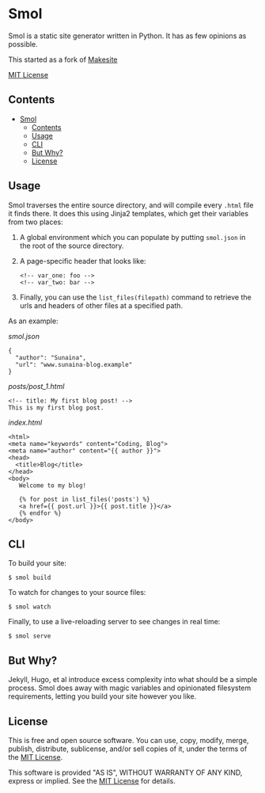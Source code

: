 Smol
====

Smol is a static site generator written in Python. It has as few opinions as possible.

This started as a fork of [Makesite](https://github.com/sunainapai/makesite)

[MIT License](LICENSE.md)

Contents
--------

- [Smol](#smol)
  - [Contents](#contents)
  - [Usage](#usage)
  - [CLI](#cli)
  - [But Why?](#but-why)
  - [License](#license)


Usage
------------

Smol traverses the entire source directory, and will compile every `.html` file it finds there. It does this using Jinja2 templates, which get their variables from two places:

1. A global environment which you can populate by putting `smol.json` in the root of the source directory.
2. A page-specific header that looks like:

   ```
   <!-- var_one: foo -->
   <!-- var_two: bar -->
   ```

3. Finally, you can use the `list_files(filepath)` command to retrieve the urls and headers of other files at a specified path.

As an example:

*smol.json*
```
{
  "author": "Sunaina",
  "url": "www.sunaina-blog.example"
}
```

*posts/post_1.html*
```
<!-- title: My first blog post! -->
This is my first blog post.
```

*index.html*
```
<html>
<meta name="keywords" content="Coding, Blog">
<meta name="author" content="{{ author }}">
<head>
  <title>Blog</title>
</head>
<body>
   Welcome to my blog!

   {% for post in list_files('posts') %}
   <a href={{ post.url }}>{{ post.title }}</a>
   {% endfor %}
</body>
```

CLI
---

To build your site:

`$ smol build`

To watch for changes to your source files:

`$ smol watch`

Finally, to use a live-reloading server to see changes in real time:

`$ smol serve`

But Why?
--------

Jekyll, Hugo, et al introduce excess complexity into what should be a simple process. Smol does away with magic variables and opinionated filesystem requirements, letting you build your site however you like.


License
-------

This is free and open source software. You can use, copy, modify,
merge, publish, distribute, sublicense, and/or sell copies of it,
under the terms of the [MIT License](LICENSE.md).

This software is provided "AS IS", WITHOUT WARRANTY OF ANY KIND,
express or implied. See the [MIT License](LICENSE.md) for details.